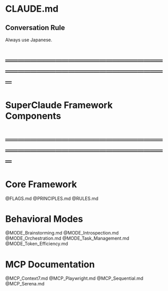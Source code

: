# CLAUDE.md

## Conversation Rule

Always use Japanese.

# ═══════════════════════════════════════════════════
# SuperClaude Framework Components
# ═══════════════════════════════════════════════════

# Core Framework

@FLAGS.md
@PRINCIPLES.md
@RULES.md

# Behavioral Modes

@MODE_Brainstorming.md
@MODE_Introspection.md
@MODE_Orchestration.md
@MODE_Task_Management.md
@MODE_Token_Efficiency.md

# MCP Documentation

@MCP_Context7.md
@MCP_Playwright.md
@MCP_Sequential.md
@MCP_Serena.md
